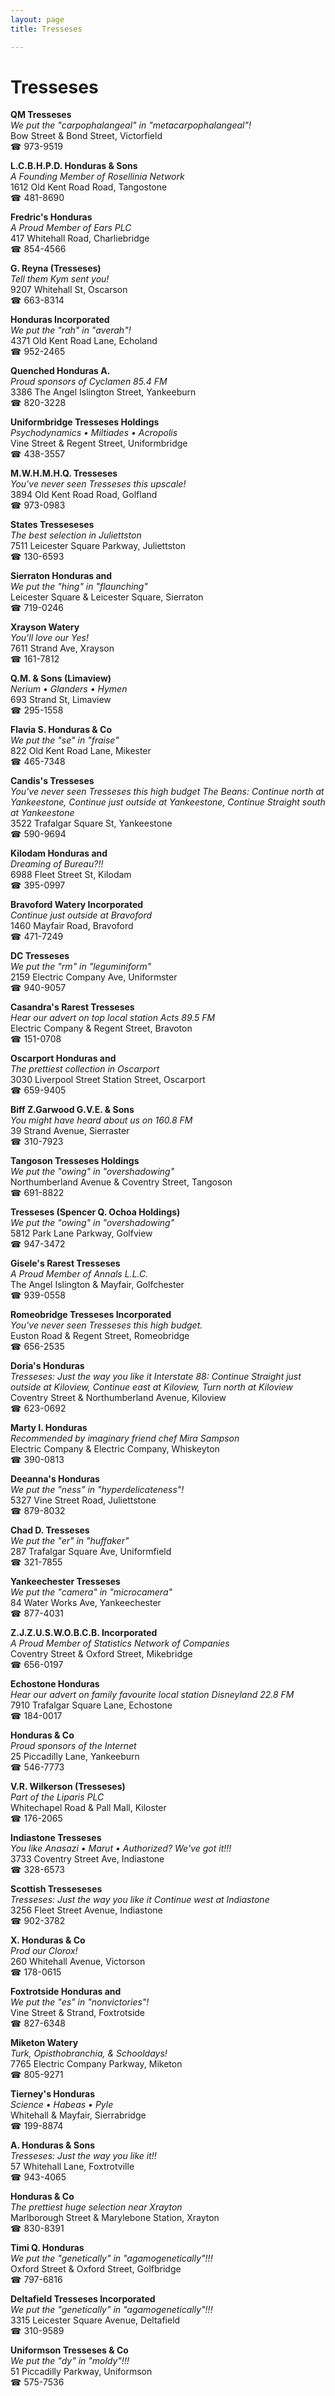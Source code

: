 ```yaml
---
layout: page 
title: Tresseses

---
```



# Tresseses


 **QM Tresseses**  
_We put the "carpophalangeal" in "metacarpophalangeal"!_  
Bow Street & Bond Street, Victorfield  
☎ 973-9519

**L.C.B.H.P.D. Honduras & Sons**  
_A Founding Member of Rosellinia Network_  
1612 Old Kent Road Road, Tangostone  
☎ 481-8690

**Fredric's Honduras**  
_A Proud Member of Ears PLC_  
417 Whitehall Road, Charliebridge  
☎ 854-4566

**G. Reyna (Tresseses)**  
_Tell them Kym sent you!_  
9207 Whitehall St, Oscarson  
☎ 663-8314

**Honduras Incorporated**  
_We put the "rah" in "averah"!_  
4371 Old Kent Road Lane, Echoland  
☎ 952-2465

**Quenched Honduras A.**  
_Proud sponsors of Cyclamen 85.4 FM_  
3386 The Angel Islington Street, Yankeeburn  
☎ 820-3228

**Uniformbridge Tresseses Holdings**  
_Psychodynamics • Miltiades • Acropolis_  
Vine Street & Regent Street, Uniformbridge  
☎ 438-3557

**M.W.H.M.H.Q. Tresseses**  
_You've never seen Tresseses this upscale!_  
3894 Old Kent Road Road, Golfland  
☎ 973-0983

**States Tresseseses**  
_The best selection in Juliettston_  
7511 Leicester Square Parkway, Juliettston  
☎ 130-6593

**Sierraton Honduras and**  
_We put the "hing" in "flaunching"_  
Leicester Square & Leicester Square, Sierraton  
☎ 719-0246

**Xrayson Watery**  
_You'll love our Yes!_  
7611 Strand Ave, Xrayson  
☎ 161-7812

**Q.M. & Sons (Limaview)**  
_Nerium • Glanders • Hymen_  
693 Strand St, Limaview  
☎ 295-1558

**Flavia S. Honduras & Co**  
_We put the "se" in "fraise"_  
822 Old Kent Road Lane, Mikester  
☎ 465-7348

**Candis's Tresseses**  
_You've never seen Tresseses this high budget 
The Beans: Continue north at Yankeestone, Continue just outside at Yankeestone, Continue Straight south at Yankeestone_  
3522 Trafalgar Square St, Yankeestone  
☎ 590-9694

**Kilodam Honduras and**  
_Dreaming of Bureau?!!_  
6988 Fleet Street St, Kilodam  
☎ 395-0997

**Bravoford Watery Incorporated**  
_Continue just outside at Bravoford_  
1460 Mayfair Road, Bravoford  
☎ 471-7249

**DC Tresseses**  
_We put the "rm" in "leguminiform"_  
2159 Electric Company Ave, Uniformster  
☎ 940-9057

**Casandra's Rarest Tresseses**  
_Hear our advert on top local station Acts 89.5 FM_  
Electric Company & Regent Street, Bravoton  
☎ 151-0708

**Oscarport Honduras and**  
_The prettiest collection in Oscarport_  
3030 Liverpool Street Station Street, Oscarport  
☎ 659-9405

**Biff Z.Garwood G.V.E. & Sons**  
_You might have heard about us on 160.8 FM_  
39 Strand Avenue, Sierraster  
☎ 310-7923

**Tangoson Tresseses Holdings**  
_We put the "owing" in "overshadowing"_  
Northumberland Avenue & Coventry Street, Tangoson  
☎ 691-8822

**Tresseses (Spencer Q. Ochoa Holdings)**  
_We put the "owing" in "overshadowing"_  
5812 Park Lane Parkway, Golfview  
☎ 947-3472

**Gisele's Rarest Tresseses**  
_A Proud Member of Annals L.L.C._  
The Angel Islington & Mayfair, Golfchester  
☎ 939-0558

**Romeobridge Tresseses Incorporated**  
_You've never seen Tresseses this high budget._  
Euston Road & Regent Street, Romeobridge  
☎ 656-2535

**Doria's Honduras**  
_Tresseses: Just the way you like it 
Interstate 88: Continue Straight just outside at Kiloview, Continue east at Kiloview, Turn north at Kiloview_  
Coventry Street & Northumberland Avenue, Kiloview  
☎ 623-0692

**Marty I. Honduras**  
_Recommended by imaginary friend chef Mira Sampson_  
Electric Company & Electric Company, Whiskeyton  
☎ 390-0813

**Deeanna's Honduras**  
_We put the "ness" in "hyperdelicateness"!_  
5327 Vine Street Road, Juliettstone  
☎ 879-8032

**Chad D. Tresseses**  
_We put the "er" in "huffaker"_  
287 Trafalgar Square Ave, Uniformfield  
☎ 321-7855

**Yankeechester Tresseses**  
_We put the "camera" in "microcamera"_  
84 Water Works Ave, Yankeechester  
☎ 877-4031

**Z.J.Z.U.S.W.O.B.C.B. Incorporated**  
_A Proud Member of Statistics Network of Companies_  
Coventry Street & Oxford Street, Mikebridge  
☎ 656-0197

**Echostone Honduras**  
_Hear our advert on family favourite local station Disneyland 22.8 FM_  
7910 Trafalgar Square Lane, Echostone  
☎ 184-0017

**Honduras & Co**  
_Proud sponsors of the Internet_  
25 Piccadilly Lane, Yankeeburn  
☎ 546-7773

**V.R. Wilkerson (Tresseses)**  
_Part of the Liparis PLC_  
Whitechapel Road & Pall Mall, Kiloster  
☎ 176-2065

**Indiastone Tresseses**  
_You like Anasazi • Marut • Authorized? We've got it!!!_  
3733 Coventry Street Ave, Indiastone  
☎ 328-6573

**Scottish Tresseseses**  
_Tresseses: Just the way you like it 
Continue west at Indiastone_  
3256 Fleet Street Avenue, Indiastone  
☎ 902-3782

**X. Honduras & Co**  
_Prod our Clorox!_  
260 Whitehall Avenue, Victorson  
☎ 178-0615

**Foxtrotside Honduras and**  
_We put the "es" in "nonvictories"!_  
Vine Street & Strand, Foxtrotside  
☎ 827-6348

**Miketon Watery**  
_Turk, Opisthobranchia, & Schooldays!_  
7765 Electric Company Parkway, Miketon  
☎ 805-9271

**Tierney's Honduras**  
_Science • Habeas • Pyle_  
Whitehall & Mayfair, Sierrabridge  
☎ 199-8874

**A. Honduras & Sons**  
_Tresseses: Just the way you like it!!_  
57 Whitehall Lane, Foxtrotville  
☎ 943-4065

**Honduras & Co**  
_The prettiest huge selection near Xrayton_  
Marlborough Street & Marylebone Station, Xrayton  
☎ 830-8391

**Timi Q. Honduras**  
_We put the "genetically" in "agamogenetically"!!!_  
Oxford Street & Oxford Street, Golfbridge  
☎ 797-6816

**Deltafield Tresseses Incorporated**  
_We put the "genetically" in "agamogenetically"!!!_  
3315 Leicester Square Avenue, Deltafield  
☎ 310-9589

**Uniformson Tresseses & Co**  
_We put the "dy" in "moldy"!!!_  
51 Piccadilly Parkway, Uniformson  
☎ 575-7536

